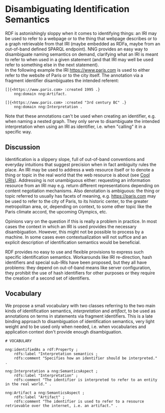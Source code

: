 # Disambiguating Identification Semantics

RDF is astonishingly sloppy when it comes to identifying things: an IRI may be used to refer to a webpage or to the thing that webpage describes or to a graph retrievable from that IRI (maybe embedded as RDFa, maybe from an out-of-band defined SPARQL endpoint). NNG provides an easy way to disambiguate naming semantics on demand, clarifying what an IRI is meant to refer to when used in a given statement (and that IRI may well be used refer to something else in the next statement).   
In the following example the IRI <https://www.paris.com> is used to either refer to the website of Paris or to the city itself. The annotation via a fragment identifier disambiguates the intended referent:

```turtle
[]{<https://www.paris.com> :created 1995 .}
    nng:domain nng:Artifact.

[]{<https://www.paris.com> :created "3rd century BC" .}
    nng:domain nng:Interpretation .
```

Note that these annotations can't be used when creating an identifier, e.g. when naming a nested graph. They only serve to disambiguate the intended interpretation when using an IRI as identifier, i.e. when "calling" it in a specific way. 

## Discussion

Identification is a slippery slope, full of out-of-band conventions and everyday intuitions that suggest precision when in fact ambiguity rules the place. An IRI may be used to address a web resource itself or to denote a thing or topic in the real world that the web resource is about (see [Cool URIs](https://www.w3.org/TR/cooluris/)). Addressing is not unambiguous either: requesting an information resource from an IRI may e.g. return different representations depending on content negotiation mechanisms. Also denotation is ambiguous: the thing or topic referred to usually has facets of meaning, e.g. <https://paris.com> may be used to refer to the city of Paris, to its historic center, to the greater metropolitan area, or, depending on context, to some other topic like the Paris climate accord, the upcoming Olympics, etc.

Opinions vary on the question if this is really a problem in practice. In most cases the context in which an IRI is used provides the necessary disambiguation. However, this might not be possible to process by a machine. In some cases even contextualization will not suffice and an explicit description of identification semantics would be beneficial. 

RDF provides no easy to use and flexible provisions to express such specific identification semantics. Workarounds like IRI re-direction, hash identifiers and special sub-IRIs have been proposed, but they all have problems: they depend on out-of-band means like server configuration, they prohibit the use of hash identifiers for other purposes or they require the creation of a second set of identifiers.

## Vocabulary

We propose a small vocabulary with two classes referring to the two main kinds of identification semantics, *interpretation* and *artifact*, to be used as annotations on terms in statements via fragment identifiers. This is a late binding approach to disambiguation of identification semantics, very light weight and to be used only when needed, i.e. when vocabularies and application context don't provide enough disambiguation. 

```turtle
# VOCABULARY

nng:identifiedAs a rdf:Property ;
    rdfs:label "Interpretation semantics ;
    rdfs:comment "Specifies how an identifier should be interpreted." .

nng:Interpretation a nng:SemanticsAspect ;
    rdfs:label "Interpretation" ;
    rdfs:comment "The identifier is interpreted to refer to an entity in the real world." .

nng:Artifact a nng:SemanticsAspect ;
    rdfs:label "Artifact" ;
    rdfs:comment "The identifier is used to refer to a resource retrievable over the internet, i.e. an artifact." .
```

